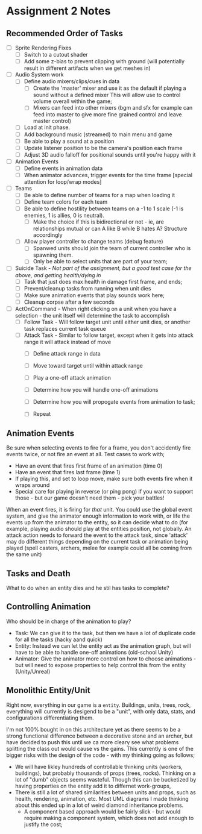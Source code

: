 Assignment 2 Notes
=======

## Recommended Order of Tasks
- [ ] Sprite Rendering Fixes
    - [ ] Switch to a cutout shader
    - [ ] Add some z-bias to prevent clipping with ground (will potentially result in different artifacts when we get meshes in)
- [ ] Audio System work
    - [ ] Define audio mixers/clips/cues in data
        - [ ] Create the 'master' mixer and use it as the default if playing a sound without a defined mixer
              This will allow use to control volume overall within the game; 
        - [ ] Mixers can feed into other mixers (bgm and sfx for example can feed into master to give more fine grained control and leave master control)
    - [ ] Load at init phase.
    - [ ] Add background music (streamed) to main menu and game
    - [ ] Be able to play a sound at a position
    - [ ] Update listener position to be the camera's position each frame
    - [ ] Adjust 3D audio falloff for positional sounds until you're happy with it
- [ ] Animation Events
    - [ ] Define events in animation data
    - [ ] When animator advances, trigger events for the time frame [special attention for loop/wrap modes]
- [ ] Teams
    - [ ] Be able to define number of teams for a map when loading it
    - [ ] Define team colors for each team
    - [ ] Be able to define hostility between teams on a -1 to 1 scale (-1 is enemies, 1 is allies, 0 is neutral).  
        - [ ] Make the choice if this is bidirectional or not - ie, are relationships mutual or can A like B while B hates A?  Structure accordingly
    - [ ] Allow player controller to change teams (debug feature)
        - [ ] Spanwed units should join the team of current controller who is spawning them.
        - [ ] Only be able to select units that are part of your team; 
- [ ] Suicide Task - *Not part of the assignment, but a good test case for the above, and getting health/dying in*
    - [ ] Task that just does max health in damage first frame, and ends; 
    - [ ] Prevent/cleanup tasks from running when unit dies
    - [ ] Make sure animation events that play sounds work here; 
    - [ ] Cleanup corpse after a few seconds
- [ ] ActOnCommand - When right clicking on a unit when you have a selection - the unit itself will determine the task to accomplish
    - [ ] Follow Task - Will follow target unit until either unit dies, or another task replaces current task queue 
    - [ ] Attack Task - Similar to follow target, except when it gets into attack range it will attack instead of move
        - [ ] Define attack range in data
        - [ ] Move toward target until within attack range
        - [ ] Play a one-off attack animation
        - [ ] Determine how you will handle one-off animations
        - [ ] Determine how you will propogate events from animation to task; 
        - [ ] Repeat



## Animation Events
Be sure when selecting events to fire for a frame, you don't accidently fire events twice, or not fire an event at all.  Test cases to work with;

- Have an event that fires first frame of an animation (time 0)
- Have an event that fires last frame (time 1)
- If playing this, and set to loop move, make sure both events fire when it wraps around
- Special care for playing in reverse (or ping pong) if you want to support those - but our game doesn't need them - pick your battles!

When an event fires, it is firing for *that* unit.  You could use the global event system, and give the animator enough information to work with, or life the events up from the animator to the entity, so it can decide what to do (for example, playing audio should play at the entities position, not globally.  An attack action needs to forward the event to the attack task, since 'attack' may do different things depending on the current task or animation being played (spell casters, archers, melee for example could all be coming from the same unit)


## Tasks and Death
What to do when an entity dies and he stil has tasks to complete?  

## Controlling Animation 
Who should be in charge of the animation to play?

- Task:  We can give it to the task, but then we have a lot of duplicate code for all the tasks (hacky aand quick)
- Entity:  Instead we can let the entity act as the animation graph, but will have to be able to handle one-off animations (old-school Unity)
- Animator: Give the animator more control on how to choose animations - but will need to expose properties to help control this from the entity (Unity/Unreal)


## Monolithic Entity/Unit
Right now, everything in our game is a `entity`.  Buildings, units, trees, rock, everything will currently is desigend to be a "unit", with only data, stats, and configurations differentiating them. 

I'm not 100% bought in on this architecture yet as there seems to be a strong functional difference between a decorative stone and an archer, but have decided to push this until we ca more cleary see what problems splitting the class out would cause vs the gains.  This currently is one of the bigger risks with the design of the code - with my thinking going as follows; 

- We will have likley hundreds of controllable thinking units (workers, buildings), but probably thousands of props (trees, rocks).  Thinking on a lot of "dumb" objects seems wasteful.  Though this can be bucketized by having properties on the entity add it to differnet work-groups,
- There is still a lot of shared similarities between units and props, such as health, rendering, animation, etc.  Most UML diagrams I made thinking about this ended up in a lot of weird diamond inheritance problems.
  - A component based approach would be fairly slick - but would require making a component system, which does not add enough to justify the cost; 


